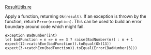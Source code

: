 [ResultUtils.re](https://github.com/adnelson/requery/blob/master/src/utils/ResultUtils.re)

 Apply a function, returning `Ok(result)`. If an exception is
 thrown by the function, return `Error(exception)`. This can be
 used to build an error boundary around code which might fail.

```reason
exception BadNumber(int)
let badFunction = n => n == 3 ? raise(BadNumber(n)) : n + 1
expect(12->catchExn(badFunction)).toEqual(Ok(13))
expect(3->catchExn(badFunction)).toEqual(Error(BadNumber(3)))
```
